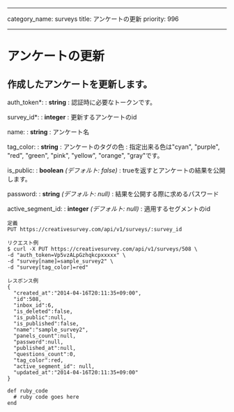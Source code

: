 
---

category_name: surveys
title: アンケートの更新
priority: 996

---

# アンケートの更新

## 作成したアンケートを更新します。

auth_token*:
: __string__
: 認証時に必要なトークンです。

survey_id*:
: __integer__
: 更新するアンケートのid

name:
: __string__
: アンケート名

tag_color:
: __string__
: アンケートのタグの色
: 指定出来る色は"cyan", "purple", "red", "green", "pink", "yellow", "orange", "gray"です。

is_public:
: __boolean__ _(デフォルト: false)_
: trueを返すとアンケートの結果を公開します。

password:
: __string__ _(デフォルト: null)_
: 結果を公開する際に求めるパスワード

active_segment_id:
: __integer__ _(デフォルト: null)_
: 適用するセグメントのid

~~~
定義
PUT https://creativesurvey.com/api/v1/surveys/:survey_id

リクエスト例
$ curl -X PUT https://creativesurvey.com/api/v1/surveys/508 \
-d "auth_token=Vp5vzALpGzhqkcpxxxxx" \
-d "survey[name]=sample_survey2" \
-d "survey[tag_color]=red"

レスポンス例
{ 
  "created_at":"2014-04-16T20:11:35+09:00",
  "id":508,
  "inbox_id":6,
  "is_deleted":false,
  "is_public":null,
  "is_published":false,
  "name":"sample_survey2",
  "panels_count":null,
  "password":null,
  "published_at":null,
  "questions_count":0,
  "tag_color":red,
  "active_segment_id": null,
  "updated_at":"2014-04-16T20:11:35+09:00"
}
~~~
 
~~~
def ruby_code
  # ruby code goes here
end
~~~

